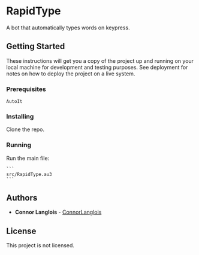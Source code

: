 # RapidType

A bot that automatically types words on keypress.

## Getting Started

These instructions will get you a copy of the project up and running on your local machine for development and testing purposes. See deployment for notes on how to deploy the project on a live system.

### Prerequisites

```
AutoIt
```

### Installing

Clone the repo.

### Running

Run the main file:

	```
	src/RapidType.au3
	```

## Authors

* **Connor Langlois** - [ConnorLanglois](https://github.com/ConnorLanglois)

## License

This project is not licensed.
